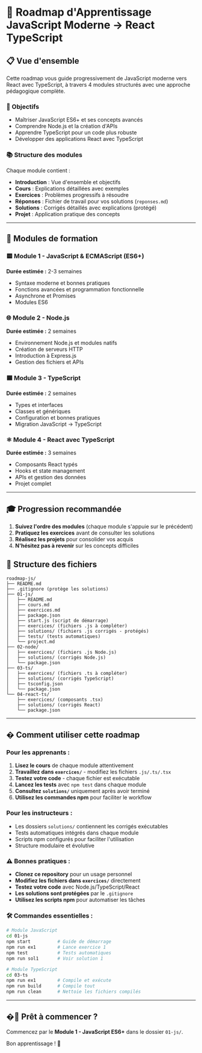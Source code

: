 # 🚀 Roadmap d'Apprentissage JavaScript Moderne → React TypeScript

## 📋 Vue d'ensemble

Cette roadmap vous guide progressivement de JavaScript moderne vers React avec TypeScript, à travers 4 modules structurés avec une approche pédagogique complète.

### 🎯 Objectifs

- Maîtriser JavaScript ES6+ et ses concepts avancés
- Comprendre Node.js et la création d'APIs
- Apprendre TypeScript pour un code plus robuste
- Développer des applications React avec TypeScript

### 📚 Structure des modules

Chaque module contient :

- **Introduction** : Vue d'ensemble et objectifs
- **Cours** : Explications détaillées avec exemples
- **Exercices** : Problèmes progressifs à résoudre
- **Réponses** : Fichier de travail pour vos solutions (`reponses.md`)
- **Solutions** : Corrigés détaillés avec explications (protégé)
- **Projet** : Application pratique des concepts

---

## 📖 Modules de formation

### 🟨 Module 1 - JavaScript & ECMAScript (ES6+)

**Durée estimée :** 2-3 semaines

- Syntaxe moderne et bonnes pratiques
- Fonctions avancées et programmation fonctionnelle
- Asynchrone et Promises
- Modules ES6

### 🌐 Module 2 - Node.js

**Durée estimée :** 2 semaines

- Environnement Node.js et modules natifs
- Création de serveurs HTTP
- Introduction à Express.js
- Gestion des fichiers et APIs

### 🟦 Module 3 - TypeScript

**Durée estimée :** 2 semaines

- Types et interfaces
- Classes et génériques
- Configuration et bonnes pratiques
- Migration JavaScript → TypeScript

### ⚛️ Module 4 - React avec TypeScript

**Durée estimée :** 3 semaines

- Composants React typés
- Hooks et state management
- APIs et gestion des données
- Projet complet

---

## 🎓 Progression recommandée

1. **Suivez l'ordre des modules** (chaque module s'appuie sur le précédent)
2. **Pratiquez les exercices** avant de consulter les solutions
3. **Réalisez les projets** pour consolider vos acquis
4. **N'hésitez pas à revenir** sur les concepts difficiles

## 📁 Structure des fichiers

```
roadmap-js/
├── README.md
├── .gitignore (protège les solutions)
├── 01-js/
│   ├── README.md
│   ├── cours.md
│   ├── exercices.md
│   ├── package.json
│   ├── start.js (script de démarrage)
│   ├── exercices/ (fichiers .js à compléter)
│   ├── solutions/ (fichiers .js corrigés - protégés)
│   ├── tests/ (tests automatiques)
│   └── project.md
├── 02-node/
│   ├── exercices/ (fichiers .js Node.js)
│   ├── solutions/ (corrigés Node.js)
│   └── package.json
├── 03-ts/
│   ├── exercices/ (fichiers .ts à compléter)
│   ├── solutions/ (corrigés TypeScript)
│   ├── tsconfig.json
│   └── package.json
└── 04-react-ts/
    ├── exercices/ (composants .tsx)
    ├── solutions/ (corrigés React)
    └── package.json
```

---

## � Comment utiliser cette roadmap

### Pour les apprenants :

1. **Lisez le cours** de chaque module attentivement
2. **Travaillez dans `exercices/`** - modifiez les fichiers `.js/.ts/.tsx`
3. **Testez votre code** - chaque fichier est exécutable
4. **Lancez les tests** avec `npm test` dans chaque module
5. **Consultez `solutions/`** uniquement après avoir terminé
6. **Utilisez les commandes npm** pour faciliter le workflow

### Pour les instructeurs :

- Les dossiers `solutions/` contiennent les corrigés exécutables
- Tests automatiques intégrés dans chaque module
- Scripts npm configurés pour faciliter l'utilisation
- Structure modulaire et évolutive

### ⚠️ Bonnes pratiques :

- **Clonez ce repository** pour un usage personnel
- **Modifiez les fichiers dans `exercices/`** directement
- **Testez votre code** avec Node.js/TypeScript/React
- **Les solutions sont protégées** par le `.gitignore`
- **Utilisez les scripts npm** pour automatiser les tâches

### 🛠️ Commandes essentielles :

```bash
# Module JavaScript
cd 01-js
npm start          # Guide de démarrage
npm run ex1        # Lance exercice 1
npm test           # Tests automatiques
npm run sol1       # Voir solution 1

# Module TypeScript
cd 03-ts
npm run ex1        # Compile et exécute
npm run build      # Compile tout
npm run clean      # Nettoie les fichiers compilés
```

---

## �🚀 Prêt à commencer ?

Commencez par le **Module 1 - JavaScript ES6+** dans le dossier `01-js/`.

Bon apprentissage ! 💪
